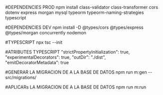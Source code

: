 #DEPENDENCIES PROD
npm install class-validator class-transformer cors dotenv express morgan mysql typeorm typeorm-naming-strategies typescript

#DEPENDENCIES DEV 
npm install -D @types/cors @types/express @types/morgan concurrently nodemon

#TYPESCRIPT
npx tsc --init

#ATRIBUTES TYPESCRIPT
"strictPropertyInitialization": true,   
"experimentalDecorators": true, 
"outDir": "./dist",         
"emitDecoratorMetadata": true

#GENERAR LA MIGRACION DE A LA BASE DE DATOS
npm run m:gen -- src/migrations/<Nombre Migracion>

#APLICARs LA MIGRACION DE A LA BASE DE DATOS
npm run m:run